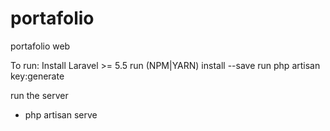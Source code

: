 # portafolio
portafolio web

To run:
Install Laravel >= 5.5
run (NPM|YARN) install --save
run php artisan key:generate

run the server
- php artisan serve
